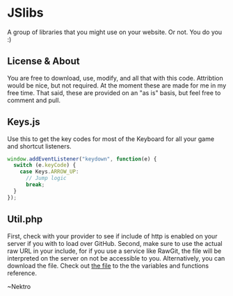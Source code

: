 # JSlibs
A group of libraries that you might use on your website. Or not. You do you :)

## License & About
You are free to download, use, modify, and all that with this code. Attribtion would be nice, but not required. At the moment these are made for me in my free time.
That said, these are provided on an "as is" basis, but feel free to comment and pull.

## Keys.js
Use this to get the key codes for most of the Keyboard for all your game and shortcut listeners.
```javascript
window.addEventListener("keydown", function(e) {
  switch (e.keyCode) {
    case Keys.ARROW_UP:
      // Jump logic
      break;
  }
});
```
## Util.php
First, check with your provider to see if include of http is enabled on your server if you with to load over GitHub.
Second, make sure to use the actual raw URL in your include, for if you use a service like RawGit, the file will be interpreted on the server on not be accessible to you.
Alternatively, you can download the file.
Check out [the file](php/util.php) to the the variables and functions reference.

~Nektro
